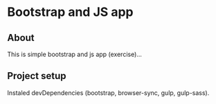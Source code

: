 # Bootstrap and JS app

## About

This is simple bootstrap and js app (exercise)...

## Project setup

Instaled devDependencies (bootstrap, browser-sync, gulp, gulp-sass).